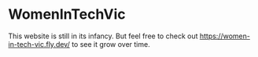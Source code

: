 # WomenInTechVic

This website is still in its infancy.
But feel free to check out https://women-in-tech-vic.fly.dev/ to see it grow over time.